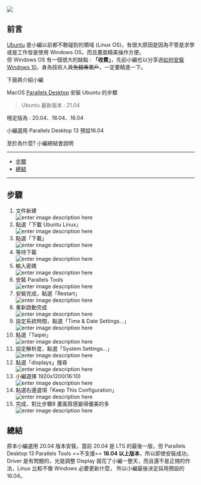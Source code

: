 
<div  class="mdtable"></div>

<img  src="https://github.com/JianTodo/BloggerUsage/blob/master/0014.Linux%2016.04%20Install/0.png?raw=true"  />

  

## 前言

[Ubuntu](https://en.wikipedia.org/wiki/Ubuntu) 是小編以前都不敢碰到的領域 (Linux OS)，有很大原因是因為不管是求學或是工作皆是使用 Windows OS，而且畫面精美操作方便。<br/>
但 Windows OS 有一個很大的缺點 : **「收費」**，先前小編也以分享過[如何安裝 Windows 10](../../2021/06/mac-parallels-desktop-install-windows-10.html)，身為技術人員~~免錢專業戶~~，一定要精進一下。

下面將介紹小編

MacOS [Parallels Desktop](https://www.parallels.com/) 安裝 Ubuntu 的步驟

<!--more-->

> Ubuntu 最新版本 : 21.04

穩定版為 : 20.04、18.04、16.04

小編選用 Parallels Desktop 13 預設16.04

至於為什麼? 小編總結會說明

<!--more-->
<hr>
<div class="headline">


  - <a href="#步驟">步驟</a>
  - <a href="#總結">總結</a>
</div>
<hr>

## 步驟

1. 文件新建<br/>![enter image description here](https://github.com/JianTodo/BloggerUsage/blob/master/0009.Parallel%20Install%20Windows%2010/1.png?raw=true)
2. 點選「下載 Ubuntu Linux」<br/>![enter image description here](https://github.com/JianTodo/BloggerUsage/blob/master/0014.Linux%2016.04%20Install/1.png?raw=true)
3. 點選「下載」<br/>![enter image description here](https://github.com/JianTodo/BloggerUsage/blob/master/0014.Linux%2016.04%20Install/2.png?raw=true)
4. 等待下載<br/>![enter image description here](https://github.com/JianTodo/BloggerUsage/blob/master/0014.Linux%2016.04%20Install/3.png?raw=true)
5. 輸入密碼<br/>![enter image description here](https://github.com/JianTodo/BloggerUsage/blob/master/0014.Linux%2016.04%20Install/6.png?raw=true)
6. 安裝 Parallels Tools<br/>![enter image description here](https://github.com/JianTodo/BloggerUsage/blob/master/0014.Linux%2016.04%20Install/7.png?raw=true)
7. 安裝完成，點選「Restart」<br/>![enter image description here](https://github.com/JianTodo/BloggerUsage/blob/master/0014.Linux%2016.04%20Install/8.png?raw=true)
8. 重新啟動完成<br/>![enter image description here](https://github.com/JianTodo/BloggerUsage/blob/master/0014.Linux%2016.04%20Install/9.png?raw=true)
9. 設定系統時間，點選「Time & Date Settings...」<br/>![enter image description here](https://github.com/JianTodo/BloggerUsage/blob/master/0014.Linux%2016.04%20Install/10.png?raw=true)
10. 點選「Taipei」<br/>![enter image description here](https://github.com/JianTodo/BloggerUsage/blob/master/0014.Linux%2016.04%20Install/11.png?raw=true)
11. 設定解析度，點選「System Settings...」<br/>![enter image description here](https://github.com/JianTodo/BloggerUsage/blob/master/0014.Linux%2016.04%20Install/12.png?raw=true)
12. 點選「displays」搜尋<br/>![enter image description here](https://github.com/JianTodo/BloggerUsage/blob/master/0014.Linux%2016.04%20Install/13.png?raw=true)
13. 小編選擇 1920x1200(16:10)<br/>![enter image description here](https://github.com/JianTodo/BloggerUsage/blob/master/0014.Linux%2016.04%20Install/14.png?raw=true)
14. 點選右邊選項「Keep This Configuration」<br/>![enter image description here](https://github.com/JianTodo/BloggerUsage/blob/master/0014.Linux%2016.04%20Install/15.png?raw=true)
15. 完成，對比步驟8 畫面質感變得優美的多<br/>![enter image description here](https://github.com/JianTodo/BloggerUsage/blob/master/0014.Linux%2016.04%20Install/16.png?raw=true)

## 總結

原本小編選用 20.04 版本安裝，當前 20.04 是 LTS 的最後一版，但 Parallels Desktop 13 Parallels Tools ==不支援== **18.04 以上版本**，所以即使安裝成功，Driver 是有問題的，光是調整 Display 就花了小編一整天，而且還不是正規的作法，Linux 比較不像 Windows 必要更新什麼，
所以小編最後決定採用預設的 16.04。
